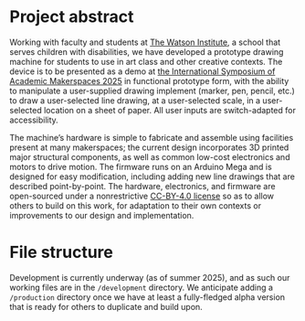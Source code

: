 # Project abstract

Working with faculty and students at [The Watson Institute](https://www.thewatsoninstitute.org/locations/sewickley-pa/), a school that serves children with disabilities, we have developed a prototype drawing machine for students to use in art class and other creative contexts. The device is to be presented as a demo at [the International Symposium of Academic Makerspaces 2025](https://isam2025.hemi-makers.org/) in functional prototype form, with the ability to manipulate a user-supplied drawing implement (marker, pen, pencil, etc.) to draw a user-selected line drawing, at a user-selected scale, in a user-selected location on a sheet of paper. All user inputs are switch-adapted for accessibility. 

The machine’s hardware is simple to fabricate and assemble using facilities present at many makerspaces; the current design incorporates 3D printed major structural components, as well as common low-cost electronics and motors to drive motion. The firmware runs on an Arduino Mega and is designed for easy modification, including adding new line drawings that are described point-by-point. The hardware, electronics, and firmware are open-sourced under a nonrestrictive [CC-BY-4.0 license](https://creativecommons.org/licenses/by/4.0/) so as to allow others to build on this work, for adaptation to their own contexts or improvements to our design and implementation.

# File structure

Development is currently underway (as of summer 2025), and as such our working files are in the `/development` directory. We anticipate adding a `/production` directory once we have at least a fully-fledged alpha version that is ready for others to duplicate and build upon.
